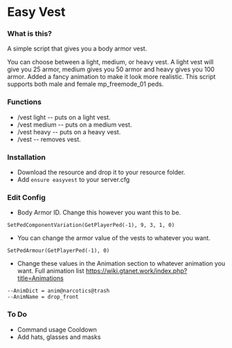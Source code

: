 # Easy Vest

### What is this?
A simple script that gives you a body armor vest.

You can choose between a light, medium, or heavy vest. A light vest will give you 25 armor, medium gives you 50 armor and heavy gives you 100 armor.
Added a fancy animation to make it look more realistic. This script supports both male and female mp_freemode_01 peds.

### Functions
- /vest light -- puts on a light vest.
- /vest medium -- puts on a medium vest.
- /vest heavy -- puts on a heavy vest.
- /vest -- removes vest.

### Installation
- Download the resource and drop it to your resource folder.
- Add ``ensure easyvest`` to your server.cfg

### Edit Config
- Body Armor ID. Change this however you want this to be.
```
SetPedComponentVariation(GetPlayerPed(-1), 9, 3, 1, 0)
```
- You can change the armor value of the vests to whatever you want.
```
SetPedArmour(GetPlayerPed(-1), 0)
```
- Change these values in the Animation section to whatever animation you want. Full animation list https://wiki.gtanet.work/index.php?title=Animations
```
--AnimDict = anim@narcotics@trash
--AnimName = drop_front
```
### To Do
- Command usage Cooldown
- Add hats, glasses and masks
